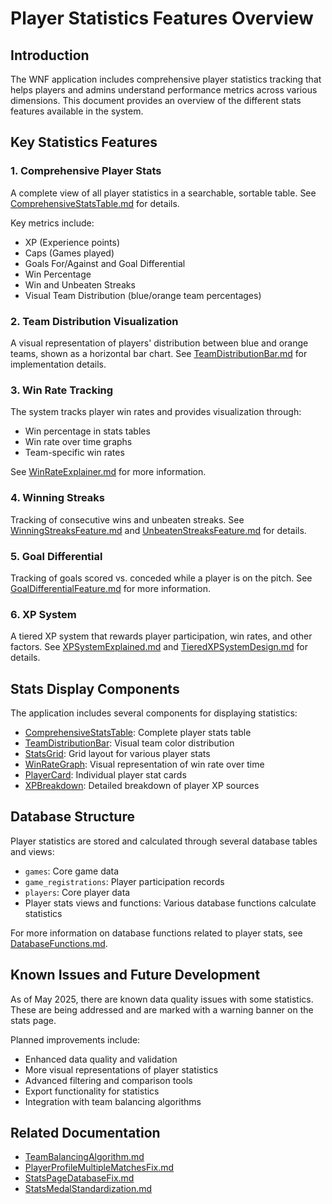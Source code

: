 # Player Statistics Features Overview

## Introduction
The WNF application includes comprehensive player statistics tracking that helps players and admins understand performance metrics across various dimensions. This document provides an overview of the different stats features available in the system.

## Key Statistics Features

### 1. Comprehensive Player Stats
A complete view of all player statistics in a searchable, sortable table. See [ComprehensiveStatsTable.md](./components/ComprehensiveStatsTable.md) for details.

Key metrics include:
- XP (Experience points)
- Caps (Games played)
- Goals For/Against and Goal Differential
- Win Percentage
- Win and Unbeaten Streaks
- Visual Team Distribution (blue/orange team percentages)

### 2. Team Distribution Visualization
A visual representation of players' distribution between blue and orange teams, shown as a horizontal bar chart. See [TeamDistributionBar.md](./components/TeamDistributionBar.md) for implementation details.

### 3. Win Rate Tracking
The system tracks player win rates and provides visualization through:
- Win percentage in stats tables
- Win rate over time graphs
- Team-specific win rates

See [WinRateExplainer.md](./WinRateExplainer.md) for more information.

### 4. Winning Streaks
Tracking of consecutive wins and unbeaten streaks. See [WinningStreaksFeature.md](./WinningStreaksFeature.md) and [UnbeatenStreaksFeature.md](./UnbeatenStreaksFeature.md) for details.

### 5. Goal Differential
Tracking of goals scored vs. conceded while a player is on the pitch. See [GoalDifferentialFeature.md](./GoalDifferentialFeature.md) for more information.

### 6. XP System
A tiered XP system that rewards player participation, win rates, and other factors. See [XPSystemExplained.md](./XPSystemExplained.md) and [TieredXPSystemDesign.md](./TieredXPSystemDesign.md) for details.

## Stats Display Components

The application includes several components for displaying statistics:
- [ComprehensiveStatsTable](./components/ComprehensiveStatsTable.md): Complete player stats table
- [TeamDistributionBar](./components/TeamDistributionBar.md): Visual team color distribution
- [StatsGrid](./components/StatsGrid.md): Grid layout for various player stats
- [WinRateGraph](./components/WinRateGraph.md): Visual representation of win rate over time
- [PlayerCard](./components/PlayerCard.md): Individual player stat cards
- [XPBreakdown](./components/XPBreakdown.md): Detailed breakdown of player XP sources

## Database Structure

Player statistics are stored and calculated through several database tables and views:
- `games`: Core game data
- `game_registrations`: Player participation records
- `players`: Core player data
- Player stats views and functions: Various database functions calculate statistics

For more information on database functions related to player stats, see [DatabaseFunctions.md](./DatabaseFunctions.md).

## Known Issues and Future Development

As of May 2025, there are known data quality issues with some statistics. These are being addressed and are marked with a warning banner on the stats page.

Planned improvements include:
- Enhanced data quality and validation
- More visual representations of player statistics
- Advanced filtering and comparison tools
- Export functionality for statistics
- Integration with team balancing algorithms

## Related Documentation
- [TeamBalancingAlgorithm.md](./TeamBalancingAlgorithm.md)
- [PlayerProfileMultipleMatchesFix.md](./PlayerProfileMultipleMatchesFix.md)
- [StatsPageDatabaseFix.md](./fixes/StatsPageDatabaseFix.md)
- [StatsMedalStandardization.md](./components/StatsMedalStandardization.md)

